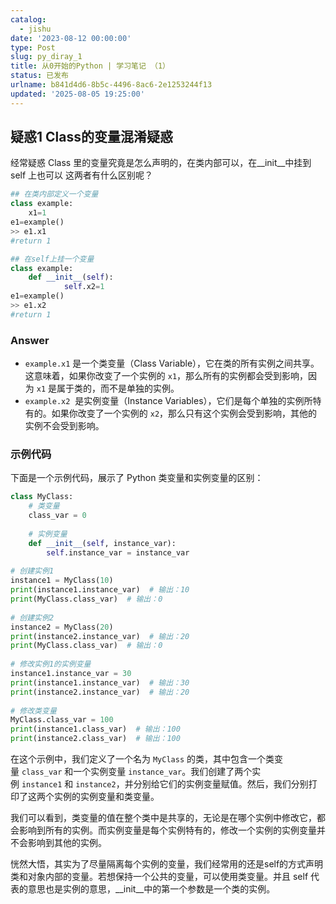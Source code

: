 ```yaml
---
catalog:
  - jishu
date: '2023-08-12 00:00:00'
type: Post
slug: py_diray_1
title: 从0开始的Python | 学习笔记 （1）
status: 已发布
urlname: b841d4d6-8b5c-4496-8ac6-2e1253244f13
updated: '2025-08-05 19:25:00'
---
```


## 疑惑1     Class的变量混淆疑惑


经常疑惑 Class 里的变量究竟是怎么声明的，在类内部可以，在__init__中挂到 self 上也可以 这两者有什么区别呢？


```python
## 在类内部定义一个变量
class example:
	x1=1
e1=example()
>> e1.x1
#return 1
```


```python
## 在self上挂一个变量
class example:
	def __init__(self):
			self.x2=1
e1=example()
>> e1.x2
#return 1
```


### Answer

- `example.x1` 是一个类变量（Class Variable），它在类的所有实例之间共享。这意味着，如果你改变了一个实例的 `x1`，那么所有的实例都会受到影响，因为 `x1` 是属于类的，而不是单独的实例。
- `example.x2`  是实例变量（Instance Variables），它们是每个单独的实例所特有的。如果你改变了一个实例的 `x2`，那么只有这个实例会受到影响，其他的实例不会受到影响。

### 示例代码


下面是一个示例代码，展示了 Python 类变量和实例变量的区别：


```python
class MyClass:  
    # 类变量  
    class_var = 0  
      
    # 实例变量  
    def __init__(self, instance_var):  
        self.instance_var = instance_var  
          
# 创建实例1  
instance1 = MyClass(10)  
print(instance1.instance_var)  # 输出：10  
print(MyClass.class_var)  # 输出：0  
  
# 创建实例2  
instance2 = MyClass(20)  
print(instance2.instance_var)  # 输出：20  
print(MyClass.class_var)  # 输出：0  
  
# 修改实例1的实例变量  
instance1.instance_var = 30  
print(instance1.instance_var)  # 输出：30  
print(instance2.instance_var)  # 输出：20  
  
# 修改类变量  
MyClass.class_var = 100  
print(instance1.class_var)  # 输出：100  
print(instance2.class_var)  # 输出：100

```


在这个示例中，我们定义了一个名为 `MyClass` 的类，其中包含一个类变量 `class_var` 和一个实例变量 `instance_var`。我们创建了两个实例 `instance1` 和 `instance2`，并分别给它们的实例变量赋值。然后，我们分别打印了这两个实例的实例变量和类变量。


我们可以看到，类变量的值在整个类中是共享的，无论是在哪个实例中修改它，都会影响到所有的实例。而实例变量是每个实例特有的，修改一个实例的实例变量并不会影响到其他的实例。


恍然大悟，其实为了尽量隔离每个实例的变量，我们经常用的还是self的方式声明类和对象内部的变量。若想保持一个公共的变量，可以使用类变量。并且 self 代表的意思也是实例的意思，__init__中的第一个参数是一个类的实例。

